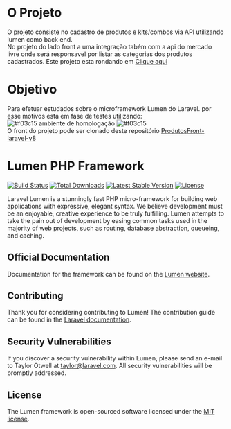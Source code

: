 # O Projeto

O projeto consiste no cadastro de produtos e kits/combos via API utilizando lumen como back end.<br>
No projeto do lado front a uma integração tabém com a api do mercado livre onde será responsavel por listar as categorias  dos produtos cadastrados.
Este projeto esta rondando em [Clique aqui](http://srv106.teste.website/~comprodutos/)

# Objetivo

Para efetuar estudados sobre o microframework Lumen do Laravel. por esse motivos esta em fase de testes utilizando: <br> ![#f03c15](https://via.placeholder.com/15/f03c15/000000?text=+) ambiente de homologação ![#f03c15](https://via.placeholder.com/15/f03c15/000000?text=+) <br>
O front do projeto pode ser clonado deste repositório [ProdutosFront-laravel-v8](https://github.com/Schielke-code/ProdutosFront-laravel-v8)


# Lumen PHP Framework

[![Build Status](https://travis-ci.org/laravel/lumen-framework.svg)](https://travis-ci.org/laravel/lumen-framework)
[![Total Downloads](https://img.shields.io/packagist/dt/laravel/framework)](https://packagist.org/packages/laravel/lumen-framework)
[![Latest Stable Version](https://img.shields.io/packagist/v/laravel/framework)](https://packagist.org/packages/laravel/lumen-framework)
[![License](https://img.shields.io/packagist/l/laravel/framework)](https://packagist.org/packages/laravel/lumen-framework)

Laravel Lumen is a stunningly fast PHP micro-framework for building web applications with expressive, elegant syntax. We believe development must be an enjoyable, creative experience to be truly fulfilling. Lumen attempts to take the pain out of development by easing common tasks used in the majority of web projects, such as routing, database abstraction, queueing, and caching.

## Official Documentation

Documentation for the framework can be found on the [Lumen website](https://lumen.laravel.com/docs).

## Contributing

Thank you for considering contributing to Lumen! The contribution guide can be found in the [Laravel documentation](https://laravel.com/docs/contributions).

## Security Vulnerabilities

If you discover a security vulnerability within Lumen, please send an e-mail to Taylor Otwell at taylor@laravel.com. All security vulnerabilities will be promptly addressed.

## License

The Lumen framework is open-sourced software licensed under the [MIT license](https://opensource.org/licenses/MIT).
